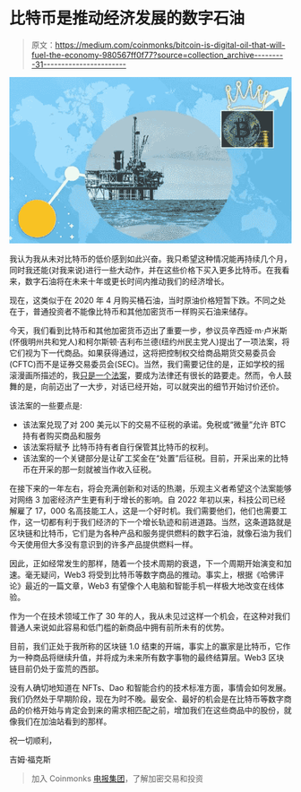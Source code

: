 # 比特币是推动经济发展的数字石油

> 原文：<https://medium.com/coinmonks/bitcoin-is-digital-oil-that-will-fuel-the-economy-980567ff0f77?source=collection_archive---------31----------------------->

![](img/400845061bdb640e2611f0b72ca45d28.png)

我认为我从未对比特币的低价感到如此兴奋。我只希望这种情况能再持续几个月，同时我还能(对我来说)进行一些大动作，并在这些价格下买入更多比特币。在我看来，数字石油将在未来十年或更长时间内推动我们的经济增长。

现在，这类似于在 2020 年 4 月购买桶石油，当时原油价格短暂下跌。不同之处在于，普通投资者不能像比特币和其他加密货币一样购买石油来储存。

今天，我们看到比特币和其他加密货币迈出了重要一步，参议员辛西娅·m·卢米斯(怀俄明州共和党人)和柯尔斯顿·吉利布兰德(纽约州民主党人)提出了一项法案，将它们视为下一代商品。如果获得通过，这将把控制权交给商品期货交易委员会(CFTC)而不是证券交易委员会(SEC)。当然，我们需要记住的是，正如学校的摇滚漫画所描述的，我[只是一个法案](https://www.youtube.com/watch?v=OgVKvqTItto)，要成为法律还有很长的路要走。然而，令人鼓舞的是，向前迈出了一大步，对话已经开始，可以就突出的细节开始讨价还价。

该法案的一些要点是:

*   该法案兑现了对 200 美元以下的交易不征税的承诺。免税或“微量”允许 BTC 持有者购买商品和服务
*   该法案将赋予 [](https://twitter.com/hashtag/Bitcoin?src=hashtag_click) 比特币持有者自行保管其比特币的权利。
*   该法案的一个关键部分是让矿工奖金在“处置”后征税。目前，开采出来的比特币在开采的那一刻就被当作收入征税。

在接下来的一年左右，将会充满创新和对话的热潮，乐观主义者希望这个法案能够对网络 3 加密经济产生更有利于增长的影响。自 2022 年初以来，科技公司已经解雇了 17，000 名高技能工人，这是一个好时机。我们需要他们，他们也需要工作，这一切都有利于我们经济的下一个增长轨迹和前进道路。当然，这条道路就是区块链和比特币，它们是为各种产品和服务提供燃料的数字石油，就像石油为我们今天使用但大多没有意识到的许多产品提供燃料一样。

因此，正如经常发生的那样，随着一个技术周期的衰退，下一个周期开始演变和加速。毫无疑问，Web3 将受到比特币等数字商品的推动。事实上，根据《哈佛评论》最近的一篇文章，Web3 有望像个人电脑和智能手机一样极大地改变在线体验。

作为一个在技术领域工作了 30 年的人，我从未见过这样一个机会，在这种对我们普通人来说如此容易和低门槛的新商品中拥有前所未有的优势。

目前，我们正处于我所称的区块链 1.0 结束的开端，事实上的赢家是比特币，它作为一种商品将继续升值，并将成为未来所有数字事物的最终结算层。Web3 区块链目前仍处于蛮荒的西部。

没有人确切地知道在 NFTs、Dao 和智能合约的技术标准方面，事情会如何发展。我们仍然处于早期阶段，现在为时不晚。最安全、最好的机会是在比特币等数字商品的价格开始与肯定会到来的需求相匹配之前，增加我们在这些商品中的股份，就像我们在加油站看到的那样。

祝一切顺利，

吉姆·福克斯

> 加入 Coinmonks [电报集团](https://t.me/joinchat/Trz8jaxd6xEsBI4p)，了解加密交易和投资